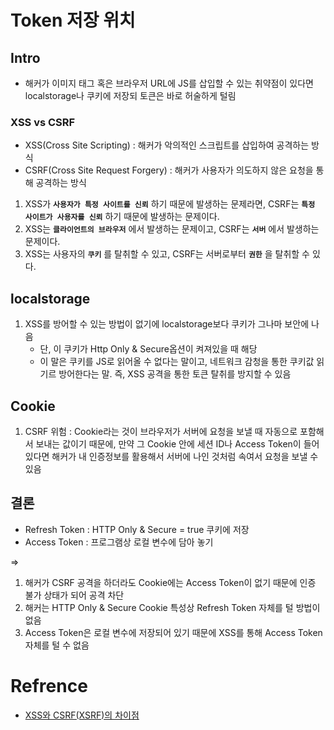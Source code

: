 # Token 저장 위치

## Intro

- 해커가 이미지 태그 혹은 브라우저 URL에 JS를 삽입할 수 있는 취약점이 있다면 localstorage나 쿠키에 저장되 토큰은 바로 허술하게 털림

### XSS vs CSRF

- XSS(Cross Site Scripting) : 해커가 악의적인 스크립트를 삽입하여 공격하는 방식
- CSRF(Cross Site Request Forgery) : 해커가 사용자가 의도하지 않은 요청을 통해 공격하는 방식

1. XSS가 **`사용자가 특정 사이트를 신뢰`** 하기 때문에 발생하는 문제라면, CSRF는 **`특정 사이트가 사용자를 신뢰`** 하기 때문에 발생하는 문제이다.
2. XSS는 **`클라이언트의 브라우저`** 에서 발생하는 문제이고, CSRF는 **`서버`** 에서 발생하는 문제이다.
3. XSS는 사용자의 **`쿠키`** 를 탈취할 수 있고, CSRF는 서버로부터 **`권한`** 을 탈취할 수 있다.

## localstorage

1. XSS를 방어할 수 있는 방법이 없기에 localstorage보다 쿠키가 그나마 보안에 나음
   - 단, 이 쿠키가 Http Only & Secure옵션이 켜져있을 때 해당
   - 이 말은 쿠키를 JS로 읽어올 수 없다는 말이고, 네트워크 감청을 통한 쿠키값 읽기르 방어한다는 말. 즉, XSS 공격을 통한 토큰 탈취를 방지할 수 있음

## Cookie

1. CSRF 위험 : Cookie라는 것이 브라우저가 서버에 요청을 보낼 때 자동으로 포함해서 보내는 값이기 때문에, 만약 그 Cookie 안에 세션 ID나 Access Token이 들어있다면 해커가 내 인증정보를 활용해서 서버에 나인 것처럼 속여서 요청을 보낼 수 있음

## 결론

- Refresh Token : HTTP Only & Secure = true 쿠키에 저장
- Access Token : 프로그램상 로컬 변수에 담아 놓기

=>

1. 해커가 CSRF 공격을 하더라도 Cookie에는 Access Token이 없기 때문에 인증 불가 상태가 되어 공격 차단
2. 해커는 HTTP Only & Secure Cookie 특성상 Refresh Token 자체를 털 방법이 없음
3. Access Token은 로컬 변수에 저장되어 있기 때문에 XSS를 통해 Access Token 자체를 털 수 없음

# Refrence

- [XSS와 CSRF(XSRF)의 차이점](https://dar0m.tistory.com/246)
